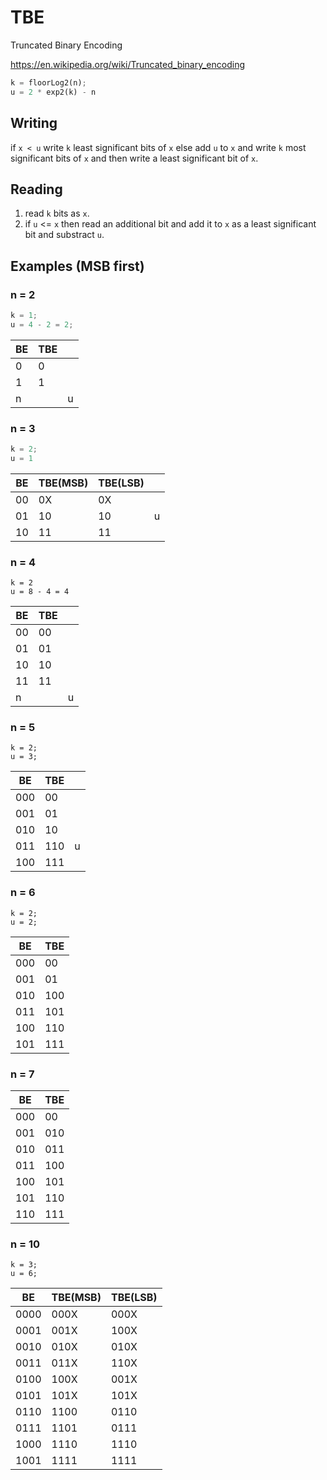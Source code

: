# TBE

Truncated Binary Encoding

https://en.wikipedia.org/wiki/Truncated_binary_encoding

```rust
k = floorLog2(n);
u = 2 * exp2(k) - n
```

## Writing

if `x < u` write `k` least significant bits of `x` else add `u` to `x` and write `k` most significant bits of `x` and then write a least significant bit of `x`.

## Reading

1. read `k` bits as `x`.
2. if `u` <= `x` then read an additional bit and add it to `x` as a least significant bit and substract `u`.

## Examples (MSB first)

### n = 2

```rust
k = 1;
u = 4 - 2 = 2;
```

BE|TBE| |
--|---|-|
 0|  0| |
 1|  1| |
 n|   |u|

### n = 3

```rust
k = 2;
u = 1
```

BE|TBE(MSB)|TBE(LSB)| |
--|--------|--------|-|
00|      0X|      0X| |
01|      10|      10|u|
10|      11|      11| |

### n = 4

```
k = 2
u = 8 - 4 = 4
```

BE|TBE| |
--|---|-|
00| 00| |
01| 01| |
10| 10| |
11| 11| |
 n|   |u|

### n = 5

```
k = 2;
u = 3;
```

 BE|TBE| |
---|---|-|
000| 00| |
001| 01| |
010| 10| |
011|110|u|
100|111| |

### n = 6

```
k = 2;
u = 2;
```

 BE|TBE|
---|---|
000| 00|
001| 01|
010|100|
011|101|
100|110|
101|111|

### n = 7

 BE|TBE|
---|---|
000| 00|
001|010|
010|011|
011|100|
100|101|
101|110|
110|111|

### n = 10

```
k = 3;
u = 6;
```

  BE|TBE(MSB)|TBE(LSB)|
----|--------|--------|
0000|    000X|    000X|
0001|    001X|    100X|
0010|    010X|    010X|
0011|    011X|    110X|
0100|    100X|    001X|
0101|    101X|    101X|
0110|    1100|    0110|
0111|    1101|    0111|
1000|    1110|    1110|
1001|    1111|    1111|

